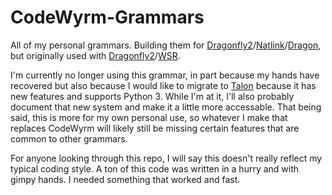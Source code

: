 # CodeWyrm-Grammars
All of my personal grammars. Building them for [Dragonfly2](https://dragonfly2.readthedocs.io/en/latest/)/[Natlink](https://qh.antenna.nl/unimacro/index.html)/[Dragon](https://www.nuance.com/dragon/support/dragon-naturallyspeaking.html), but originally used with [Dragonfly2](https://dragonfly2.readthedocs.io/en/latest/)/[WSR](https://support.microsoft.com/en-us/windows/use-voice-recognition-in-windows-10-83ff75bd-63eb-0b6c-18d4-6fae94050571).

I'm currently no longer using this grammar, in part because my hands have recovered but also because I would like to migrate to [Talon](https://talonvoice.com/) because it has new features and supports Python 3. While I'm at it, I'll also probably document that new system and make it a little more accessable. That being said, this is more for my own personal use, so whatever I make that replaces CodeWyrm will likely still be missing certain features that are common to other grammars.

For anyone looking through this repo, I will say this doesn't really reflect my typical coding style. A ton of this code was written in a hurry and with gimpy hands. I needed something that worked and fast.
